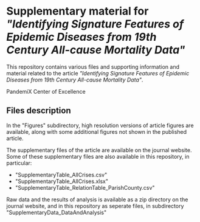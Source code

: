# Supplementary material for _"Identifying Signature Features of Epidemic Diseases from 19th Century All-cause Mortality Data"_

This repository contains various files and supporting information and material related to the article 
_"Identifying Signature Features of Epidemic Diseases from 19th Century All-cause Mortality Data"_.

PandemiX Center of Excellence 


## Files description
In the "Figures" subdirectory, high resolution versions of article figures are available, along with some additional figures not shown in the published article.

The supplementary files of the article are available on the journal website. 
Some of these supplementary files are also available in this repository, in particular:
* "SupplementaryTable_AllCrises.csv"
* "SupplementaryTable_AllCrises.xlsx"
* "SupplementaryTable_RelationTable_ParishCounty.csv"

Raw data and the results of analysis is available as a zip directory on the journal website, and in this repository as seperate files, in subdirectory "SupplementaryData_DataAndAnalysis"